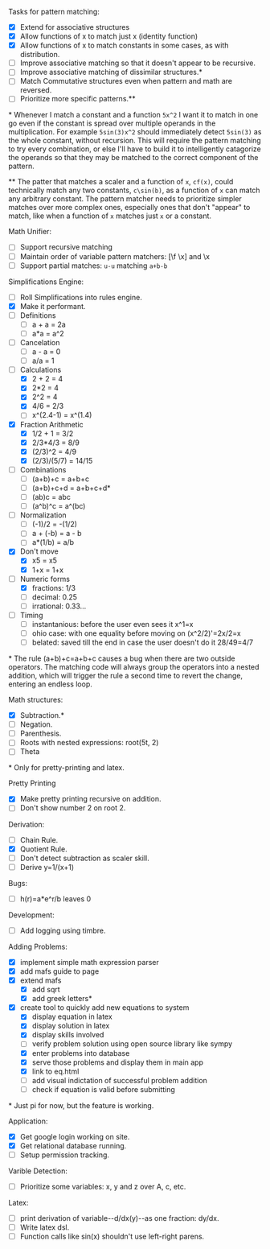 Tasks for pattern matching:
- [x] Extend for associative structures
- [x] Allow functions of x to match just x (identity function)
- [x] Allow functions of x to match constants in some cases, as with distribution.
- [ ] Improve associative matching so that it doesn't appear to be recursive.
- [ ] Improve associative matching of dissimilar structures.\*
- [ ] Match Commutative structures even when pattern and math are reversed.
- [ ] Prioritize more specific patterns.\*\*

\* Whenever I match a constant and a function `5x^2` I want it to match in one go
even if the constant is spread over multiple operands in the multiplication. For
example `5sin(3)x^2` should immediately detect `5sin(3)` as the whole constant,
without recursion. This will require the pattern matching to try every combination,
or else I'll have to build it to intelligently catagorize the operands so that they
may be matched to the correct component of the pattern.

\*\* The patter that matches a scaler and a function of `x`, `cf(x)`, could
technically match any two constants, `c\sin(b)`, as a function of `x` can match any
arbitrary constant. The pattern matcher needs to prioritize simpler matches over
more complex ones, especially ones that don't "appear" to match, like when a
function of `x` matches just `x` or a constant.

Math Unifier:
- [ ] Support recursive matching
- [ ] Maintain order of variable pattern matchers: [\f \x] and \x
- [ ] Support partial matches: `u-u` matching `a+b-b`

Simplifications Engine:
- [ ] Roll Simplifications into rules engine.
- [x] Make it performant.
- [ ] Definitions
  - [ ] a + a = 2a
  - [ ] a\*a = a^2
- [ ] Cancelation
  - [ ] a - a = 0
  - [ ] a/a = 1
- [ ] Calculations
  - [x] 2 + 2 = 4
  - [x] 2\*2 = 4
  - [x] 2^2 = 4
  - [x] 4/6 = 2/3
  - [ ] x^(2.4-1) = x^(1.4)
- [x] Fraction Arithmetic
  - [x] 1/2 + 1 = 3/2
  - [x] 2/3\*4/3 = 8/9
  - [x] \(2/3)^2 = 4/9
  - [x] \(2/3)/\(5/7) = 14/15
- [ ] Combinations
  - [ ] \(a+b)+c = a+b+c
  - [ ] \(a+b)+c+d = a+b+c+d\*
  - [ ] \(ab)c = abc
  - [ ] \(a^b)^c = a^(bc)
- [ ] Normalization
  - [ ] \(-1)/2 = -(1/2)
  - [ ] a + (-b) = a - b
  - [ ] a\*(1/b) = a/b
- [x] Don't move
  - [x] x5 = x5
  - [x] 1+x = 1+x
- [ ] Numeric forms
  - [x] fractions: 1/3
  - [ ] decimal: 0.25
  - [ ] irrational: 0.33…
- [ ] Timing
  - [ ] instantanious: before the user even sees it x^1=x
  - [ ] ohio case: with one equality before moving on (x^2/2)'=2x/2=x
  - [ ] belated: saved till the end in case the user doesn't do it 28/49=4/7

\* The rule (a+b)+c=a+b+c causes a bug when there are two outside operators. The
matching code will always group the operators into a nested addition, which will
trigger the rule a second time to revert the change, entering an endless loop.

Math structures:
- [X] Subtraction.\*
- [ ] Negation.
- [ ] Parenthesis.
- [ ] Roots with nested expressions: root(5t, 2)
- [ ] Theta

\* Only for pretty-printing and latex.

Pretty Printing
- [x] Make pretty printing recursive on addition.
- [ ] Don't show number 2 on root 2.

Derivation:
- [ ] Chain Rule.
- [x] Quotient Rule.
- [ ] Don't detect subtraction as scaler skill.
- [ ] Derive y=1/(x+1)

Bugs:
- [ ] h(r)=a\*e^r/b leaves 0

Development:
- [ ] Add logging using timbre.

Adding Problems:
- [x] implement simple math expression parser
- [x] add mafs guide to page
- [x] extend mafs
  - [x] add sqrt
  - [x] add greek letters\*
- [x] create tool to quickly add new equations to system
  - [x] display equation in latex
  - [x] display solution in latex
  - [x] display skills involved
  - [ ] verify problem solution using open source library like sympy
  - [x] enter problems into database
  - [x] serve those problems and display them in main app
  - [x] link to eq.html
  - [ ] add visual indictation of successful problem addition
  - [ ] check if equation is valid before submitting

\* Just pi for now, but the feature is working.

Application:
- [x] Get google login working on site.
- [x] Get relational database running.
- [ ] Setup permission tracking.

Varible Detection:
- [ ] Prioritize some variables: x, y and z over A, c, etc.

Latex:
- [ ] print derivation of variable--d/dx(y)--as one fraction: dy/dx.
- [ ] Write latex dsl.
- [ ] Function calls like sin(x) shouldn't use left-right parens.
